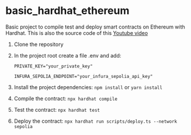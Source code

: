 # basic_hardhat_ethereum
Basic project to compile test and deploy smart contracts on Ethereum with Hardhat. This is also the source code of this [Youtube video](https://www.youtube.com/watch?v=gCFqxdOliTQ)

1. Clone the repository
2. In the project root create a file .env and add:
   
    `PRIVATE_KEY="your_private_key"`
   
    `INFURA_SEPOLIA_ENDPOINT="your_infura_sepolia_api_key"`
4.  Install the project dependencies: `npm install` or `yarn install`
5.  Compile the contract: `npx hardhat compile`
6.  Test the contract: `npx hardhat test`
7.  Deploy the contract: `npx hardhat run scripts/deploy.ts --network sepolia`
